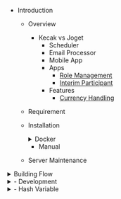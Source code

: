 - Introduction

  - Overview
	- Kecak vs Joget 
		- Scheduler
		- Email Processor
		- Mobile App
		- Apps
			- [Role Management]()
			- [Interim Participant]()
		- Features
			- [Currency Handling]()
  - Requirement
  - Installation
  
	<details>
	<summary> Docker </summary>
	<br>
	
		- [Installation Docker Using Windows](DockerInstallWindows.md)
	
		- [Installation Docker Using Linux](DockerInstallLinux.md)
		
	</br>
	
	</details>
	
	- Manual
  - Server Maintenance


<details>
<summary> Building Flow </summary>
<br>

	- [Flow] (Building Flow - Flow.md)

	- [Participant Mapping] (Building Flow - Participant Mapping.md)

	- [Building Architecture] (Building Flow - Plugins Architecture.md)

	- [Building UI] (Building Flow - UI.md)

</br>
</details>

<details>
<summary> - Development </summary>
<br>  

	- [Compiling Core] (Development - Compiling Core.md)

	- [Automated Process] (Development - Automated Process.md)

</details>

<details>
<summary> - Hash Variable </summary>
<br>

	- [App Definition] (App Definition.md)

	- [Bean Shell] (Bean Shell.md)

	- [Current User] (Current User.md)	

	- [Data Hash Variable] (Hash Variable - Data Hash Variable.md)

	- [Form Binder] (Form Binder.md)

	- [Performer] (Performer.md)

	- [Platform] (Platform.md)

	- [Request Parameter] (Hash Variable - Request Parameter.md)

	- [Request] (Request.md)

	- [User] (User.md)

	- [Users] (Users.md)

	- [Userview Key] (Userview Key.md)

	- [Workflow Process Hash Variable] (Workflow Process Hash Variable.md)

	- [Workflow Variable] (Workfolw Variable.md	)

	- [Wokflow Assignment] (Workflow Assignment Hash Variable.md)

</br>